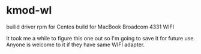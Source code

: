 # kmod-wl
builid driver rpm for Centos build for MacBook Broadcom 4331 WIFI 

It took me a while to figure this one out so I'm going to save it for future use. Anyone is welcome to it if they have same WIFI adapter. 

